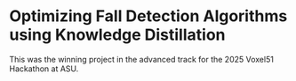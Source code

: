 # Optimizing Fall Detection Algorithms using Knowledge Distillation

This was the winning project in the advanced track for the 2025 Voxel51 Hackathon at ASU.
